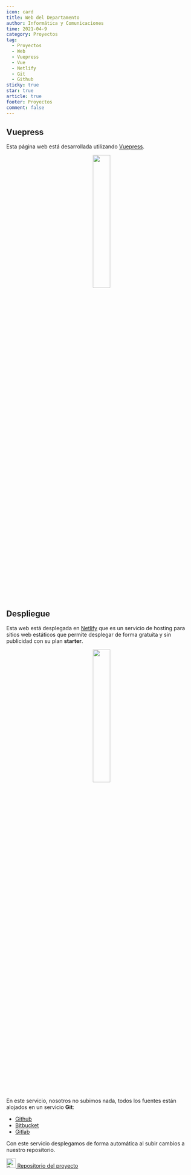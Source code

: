 ```yaml
---
icon: card
title: Web del Departamento
author: Informática y Comunicaciones
time: 2021-04-9
category: Proyectos
tag:
  - Proyectos
  - Web
  - Vuepress
  - Vue
  - Netlify
  - Git
  - Github
sticky: true
star: true
article: true
footer: Proyectos
comment: false
---
```


## Vuepress

Esta página web está desarrollada utilizando [Vuepress](https://vuepress.vuejs.org/).

<p style="text-align:center;">
  <img src="/assets/img/proyectos/vuepress.png" width=30%/>
</p>

<!-- more -->

## Despliegue

Esta web está desplegada en [Netlify](https://www.netlify.com/) que es un servicio de hosting para sitios web estáticos que permite desplegar de forma gratuita y sin publicidad con su plan **starter**. 

<p style="text-align:center;">
  <img src="/assets/img/proyectos/netlify.svg" width=30%/>
</p>

En este servicio, nosotros no subimos nada, todos los fuentes están alojados en un servicio **Git**:
  - [Github](https://github.com/)
  - [Bitbucket](https://bitbucket.org)
  - [Gitlab](https://gitlab.com/users/sign_in)

Con este servicio desplegamos de forma automática al subir cambios a nuestro repositorio.

<img alt="Repositorio" src="/assets/icon/github-logo.png" width="25px"/>[ Repositorio del proyecto](https://github.com/CIFP-Virgen-de-Gracia/inf_com_dep_CIFP_VG)
<!-- more -->